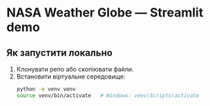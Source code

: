 # NASA Weather Globe — Streamlit demo

## Як запустити локально
1. Клонувати репо або скопіювати файли.
2. Встановити віртуальне середовище:
   ```bash
   python -m venv venv
   source venv/bin/activate   # Windows: venv\Scripts\activate
